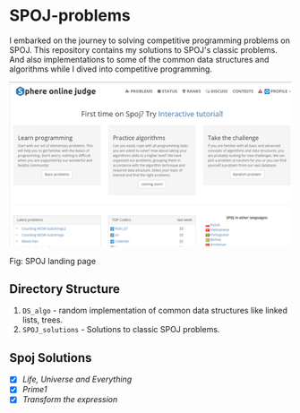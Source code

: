 # SPOJ-problems
I embarked on the journey to solving competitive programming problems on SPOJ. This repository contains my solutions to SPOJ's classic problems. And also implementations to some of the common data structures and algorithms while I dived into competitive programming.

<p align="center">
  <img src="https://github.com/himanshuc3/SPOJ-problems/blob/master/assets/spog_landing_page.png">
  <p text-align="center">Fig: SPOJ landing page</p>
</p>

## Directory Structure
  1. ```DS_algo``` - random implementation of common data structures like linked lists, trees.
  2. ```SPOJ_solutions``` - Solutions to classic SPOJ problems.
  
## Spoj Solutions
 
 - [x] *Life, Universe and Everything*
 - [x] *Prime1*
 - [x] *Transform the expression*
